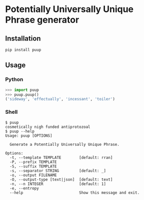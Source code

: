 # Potentially Universally Unique Phrase generator

## Installation

```
pip install puup
```

## Usage

### Python

```python
>>> import puup
>>> puup.puup()
('sideway', 'effectually', 'incessant', 'toiler')
```

### Shell

```
$ puup
cosmetically nigh funded antiprotozoal
$ puup --help
Usage: puup [OPTIONS]

  Generate a Potentially Universally Unique Phrase.

Options:
  -t, --template TEMPLATE        [default: rran]
  -P, --prefix TEMPLATE
  -S, --suffix TEMPLATE
  -s, --separator STRING         [default: _]
  -o, --output FILENAME
  -O, --output-type [text|json]  [default: text]
  -n, --n INTEGER                [default: 1]
  -e, --entropy
  --help                         Show this message and exit.
```
